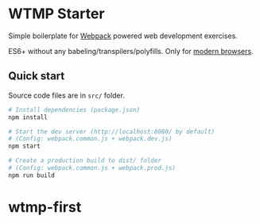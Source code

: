 # WTMP Starter

Simple boilerplate for [Webpack](https://webpack.js.org/guides/getting-started) powered web development exercises.

ES6+ without any babeling/transpilers/polyfills. Only for [modern browsers](https://kangax.github.io/compat-table/es6/).

## Quick start

Source code files are in `src/` folder.

```sh
# Install dependencies (package.json)
npm install

# Start the dev server (http://localhost:8080/ by default)
# (Config: webpack.common.js + webpack.dev.js)
npm start

# Create a production build to dist/ folder
# (Config: webpack.common.js + webpack.prod.js)
npm run build
```
# wtmp-first
